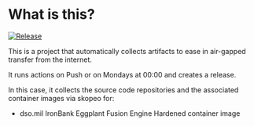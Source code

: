 # What is this?

[![Release](https://github.com/jacobsfederal/Collector-EggplantFusion-IB/actions/workflows/collect.yml/badge.svg?branch=main)](https://github.com/JacobsFederal/Collector-EggplantFusion-IB/actions/workflows/collect.yml)

This is a project that automatically collects artifacts to ease in air-gapped transfer from the internet.

It runs actions on Push or on Mondays at 00:00 and creates a release.

In this case, it collects the source code repositories and the associated container images via skopeo for:

- dso.mil IronBank Eggplant Fusion Engine Hardened container image
